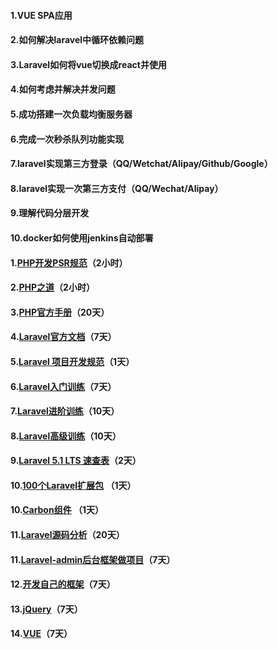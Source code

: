 #### 1.VUE SPA应用
#### 2.如何解决laravel中循环依赖问题
#### 3.Laravel如何将vue切换成react并使用
#### 4.如何考虑并解决并发问题
#### 5.成功搭建一次负载均衡服务器
#### 6.完成一次秒杀队列功能实现
#### 7.laravel实现第三方登录（QQ/Wetchat/Alipay/Github/Google）
#### 8.laravel实现一次第三方支付（QQ/Wechat/Alipay）
#### 9.理解代码分层开发
#### 10.docker如何使用jenkins自动部署







#### 1.[PHP开发PSR规范](http://doc.iokvip.com/psrs/psr-1-basic-coding/)（2小时）

#### 2.[PHP之道](https://laravel-china.github.io/php-the-right-way/)（2小时）

#### 3.[PHP官方手册](http://php.net/manual/zh/)（20天）

#### 4.[Laravel官方文档](https://laravel-china.org/docs/laravel/5.5)（7天）

#### 5.[Laravel 项目开发规范](https://laravel-china.org/courses/laravel-specification)（1天）

#### 6.[Laravel入门训练](https://laravel-china.org/courses/laravel-essential-training-5.5)（7天）

#### 7.[Laravel进阶训练](https://laravel-china.org/courses/laravel-intermediate-training-5.5)（10天）

#### 8.[Laravel高级训练](https://laravel-china.org/courses/laravel-advance-training-5.5)（10天）

#### 9.[Laravel 5.1 LTS 速查表](https://cs.laravel-china.org)（2天）

#### 10.[100个Laravel扩展包](https://laravel-china.org/topics/2530/the-highest-amount-of-downloads-of-the-100-laravel-extensions-recommended) （1天）

#### 10.[Carbon组件](http://carbon.nesbot.com/docs/) （1天）

#### 11.[Laravel源码分析](https://github.com/laravel/laravel)（20天）

#### 11.[Laravel-admin后台框架做项目](http://laravel-admin.org/docs/#/zh/installation)（7天）

#### 12.[开发自己的框架](https://github.com/laravel/laravel)（7天）

#### 13.[jQuery](http://www.runoob.com/jquery/jquery-tutorial.html)（7天）

#### 14.[VUE](https://cn.vuejs.org/v2/guide/)（7天）
